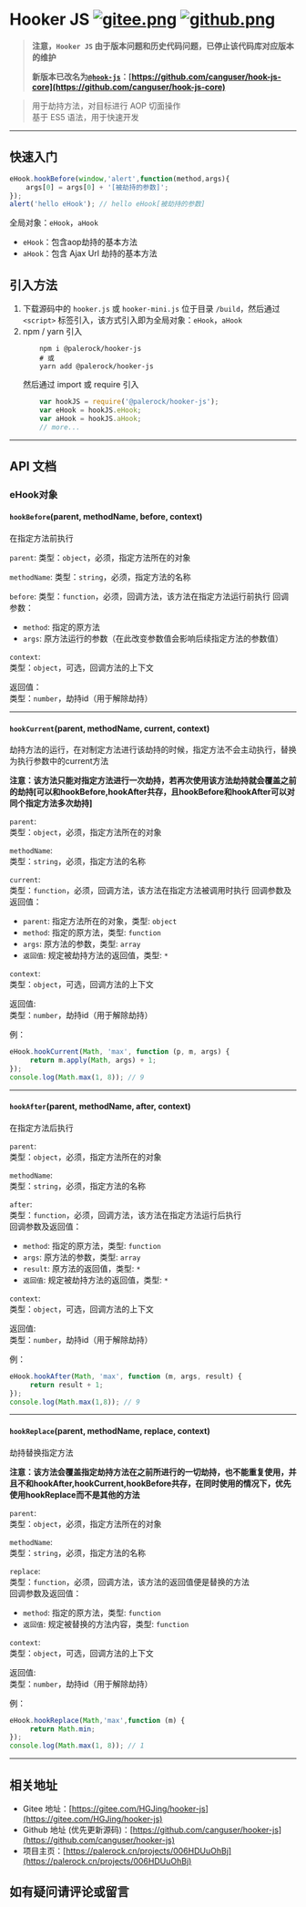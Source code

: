 # Hooker JS [![gitee.png](https://palerock.cn/api-provider/files/view?identity=L2FydGljbGUvaW1hZ2UvMjAyMDA2MjkxNTQyMTMwNzVXcWZyU2dTbC5wbmc=&w=15)](https://gitee.com/HGJing/hooker-js) [![github.png](https://palerock.cn/api-provider/files/view?identity=L2FydGljbGUvaW1hZ2UvMjAyMDA2MjkxNjU3NDkzMDkybWNLRXhHMi5wbmc=&w=15)](https://github.com/canguser/hooker-js)

> **注意，`Hooker JS` 由于版本问题和历史代码问题，已停止该代码库对应版本的维护**
>
> **新版本已改名为[`@hook-js`](https://github.com/canguser/hook-js-core)：[https://github.com/canguser/hook-js-core](https://github.com/canguser/hook-js-core)**

> 用于劫持方法，对目标进行 AOP 切面操作  
基于 ES5 语法，用于快速开发

----------

## 快速入门

```javascript
eHook.hookBefore(window,'alert',function(method,args){
	args[0] = args[0] + '[被劫持的参数]';
});
alert('hello eHook'); // hello eHook[被劫持的参数]
```

全局对象：`eHook`，`aHook`

 - `eHook`：包含aop劫持的基本方法 
 - `aHook`：包含 Ajax Url 劫持的基本方法
 
## 引入方法
1. 下载源码中的 `hooker.js` 或 `hooker-mini.js` 位于目录 `/build`，然后通过 `<script>` 标签引入，该方式引入即为全局对象：`eHook`，`aHook`
2. npm / yarn 引入
	```shell script
		npm i @palerock/hooker-js
		# 或
		yarn add @palerock/hooker-js
	```
	然后通过 import 或 require 引入
	```javascript
		var hookJS = require('@palerock/hooker-js');
		var eHook = hookJS.eHook;
		var aHook = hookJS.aHook;
		// more...
	```
----------

## API 文档
### eHook对象
#### `hookBefore`(parent, methodName, before, context)

在指定方法前执行

`parent`:
类型：`object`，必须，指定方法所在的对象

`methodName`:
类型：`string`，必须，指定方法的名称

`before`:
类型：`function`，必须，回调方法，该方法在指定方法运行前执行
回调参数：  
- `method`: 指定的原方法
- `args`: 原方法运行的参数（在此改变参数值会影响后续指定方法的参数值）

`context`:  
类型：`object`，可选，回调方法的上下文  

返回值：  
类型：`number`，劫持id（用于解除劫持）  


----------
#### `hookCurrent`(parent, methodName, current, context)
劫持方法的运行，在对制定方法进行该劫持的时候，指定方法不会主动执行，替换为执行参数中的current方法

**注意：该方法只能对指定方法进行一次劫持，若再次使用该方法劫持就会覆盖之前的劫持[可以和hookBefore,hookAfter共存，且hookBefore和hookAfter可以对同个指定方法多次劫持]**

`parent`:  
类型：`object`，必须，指定方法所在的对象  

`methodName`:  
类型：`string`，必须，指定方法的名称  

`current`:  
类型：`function`，必须，回调方法，该方法在指定方法被调用时执行
回调参数及返回值：  
- `parent`: 指定方法所在的对象，类型: `object`
- `method`: 指定的原方法，类型: `function`
- `args`: 原方法的参数，类型: `array`
- `返回值`: 规定被劫持方法的返回值，类型: `*`

`context`:  
类型：`object`，可选，回调方法的上下文  

返回值:  
类型：`number`，劫持id（用于解除劫持） 

例：  
```javascript
eHook.hookCurrent(Math, 'max', function (p, m, args) {
     return m.apply(Math, args) + 1;
});
console.log(Math.max(1, 8)); // 9
```

----------

#### `hookAfter`(parent, methodName, after, context)

在指定方法后执行  

`parent`:  
类型：`object`，必须，指定方法所在的对象  

`methodName`:  
类型：`string`，必须，指定方法的名称  

`after`:  
类型：`function`，必须，回调方法，该方法在指定方法运行后执行  
回调参数及返回值：  
- `method`: 指定的原方法，类型: `function`
- `args`: 原方法的参数，类型: `array`
- `result`: 原方法的返回值，类型: `*`
- `返回值`: 规定被劫持方法的返回值，类型: `*`

`context`:  
类型：`object`，可选，回调方法的上下文  

返回值:  
类型：`number`，劫持id（用于解除劫持）  

例：
```javascript
eHook.hookAfter(Math, 'max', function (m, args, result) {
     return result + 1;
});
console.log(Math.max(1,8)); // 9
```

----------

#### `hookReplace`(parent, methodName, replace, context)

劫持替换指定方法  

**注意：该方法会覆盖指定劫持方法在之前所进行的一切劫持，也不能重复使用，并且不和hookAfter,hookCurrent,hookBefore共存，在同时使用的情况下，优先使用hookReplace而不是其他的方法**

`parent`:  
类型：`object`，必须，指定方法所在的对象  

`methodName`:  
类型：`string`，必须，指定方法的名称  

`replace`:  
类型：`function`，必须，回调方法，该方法的返回值便是替换的方法  
回调参数及返回值：  
- `method`: 指定的原方法，类型: `function`
- `返回值`: 规定被替换的方法内容，类型: `function`

`context`:  
类型：`object`，可选，回调方法的上下文  

返回值:  
类型：`number`，劫持id（用于解除劫持） 

例：  
```javascript
eHook.hookReplace(Math,'max',function (m) {
     return Math.min;
});
console.log(Math.max(1, 8)); // 1
```
----------

## 相关地址
- Gitee 地址：[https://gitee.com/HGJing/hooker-js](https://gitee.com/HGJing/hooker-js)
- Github 地址 (优先更新源码)：[https://github.com/canguser/hooker-js](https://github.com/canguser/hooker-js)
- 项目主页：[https://palerock.cn/projects/006HDUuOhBj](https://palerock.cn/projects/006HDUuOhBj)
## 如有疑问请评论或留言
